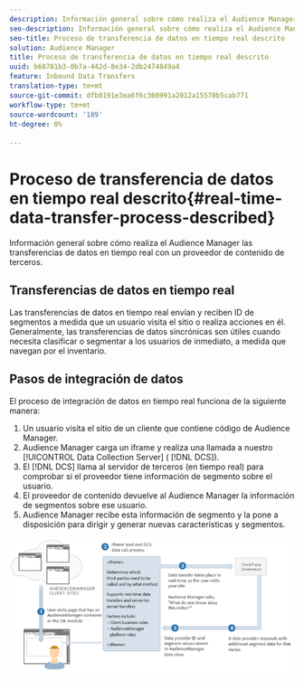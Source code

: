 ```yaml
---
description: Información general sobre cómo realiza el Audience Manager las transferencias de datos en tiempo real con un proveedor de contenido de terceros.
seo-description: Información general sobre cómo realiza el Audience Manager las transferencias de datos en tiempo real con un proveedor de contenido de terceros.
seo-title: Proceso de transferencia de datos en tiempo real descrito
solution: Audience Manager
title: Proceso de transferencia de datos en tiempo real descrito
uuid: b68781b3-0b7a-442d-8e34-2db2474849a4
feature: Inbound Data Transfers
translation-type: tm+mt
source-git-commit: dfb0191e3ea6f6c360991a2012a15570b5cab771
workflow-type: tm+mt
source-wordcount: '189'
ht-degree: 0%

---
```



# Proceso de transferencia de datos en tiempo real descrito{#real-time-data-transfer-process-described}

Información general sobre cómo realiza el Audience Manager las transferencias de datos en tiempo real con un proveedor de contenido de terceros.

<!-- real-time-data-transfer-explained.xml -->

## Transferencias de datos en tiempo real

Las transferencias de datos en tiempo real envían y reciben ID de segmentos a medida que un usuario visita el sitio o realiza acciones en él. Generalmente, las transferencias de datos sincrónicas son útiles cuando necesita clasificar o segmentar a los usuarios de inmediato, a medida que navegan por el inventario.

## Pasos de integración de datos

El proceso de integración de datos en tiempo real funciona de la siguiente manera:

1. Un usuario visita el sitio de un cliente que contiene código de Audience Manager.
1. Audience Manager carga un iframe y realiza una llamada a nuestro [!UICONTROL Data Collection Server] ( [!DNL DCS]).
1. El [!DNL DCS] llama al servidor de terceros (en tiempo real) para comprobar si el proveedor tiene información de segmento sobre el usuario.
1. El proveedor de contenido devuelve al Audience Manager la información de segmentos sobre ese usuario.
1. Audience Manager recibe esta información de segmento y la pone a disposición para dirigir y generar nuevas características y segmentos.

![](assets/rt_reduce70.png)
